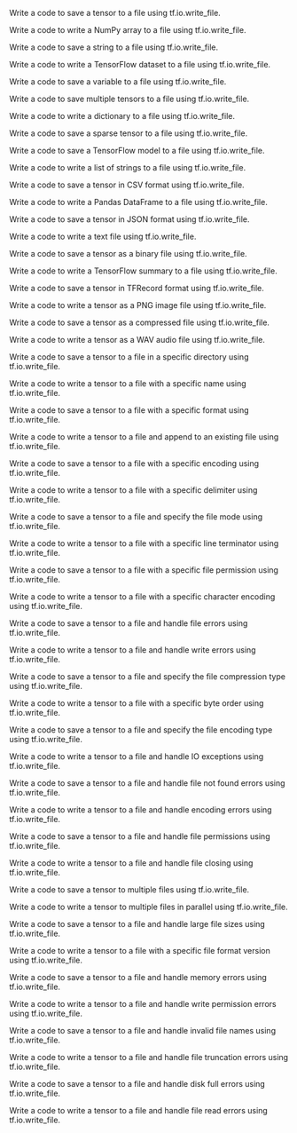 Write a code to save a tensor to a file using tf.io.write_file.

Write a code to write a NumPy array to a file using tf.io.write_file.

Write a code to save a string to a file using tf.io.write_file.

Write a code to write a TensorFlow dataset to a file using tf.io.write_file.

Write a code to save a variable to a file using tf.io.write_file.

Write a code to save multiple tensors to a file using tf.io.write_file.

Write a code to write a dictionary to a file using tf.io.write_file.

Write a code to save a sparse tensor to a file using tf.io.write_file.

Write a code to save a TensorFlow model to a file using tf.io.write_file.

Write a code to write a list of strings to a file using tf.io.write_file.

Write a code to save a tensor in CSV format using tf.io.write_file.

Write a code to write a Pandas DataFrame to a file using tf.io.write_file.

Write a code to save a tensor in JSON format using tf.io.write_file.

Write a code to write a text file using tf.io.write_file.

Write a code to save a tensor as a binary file using tf.io.write_file.

Write a code to write a TensorFlow summary to a file using tf.io.write_file.

Write a code to save a tensor in TFRecord format using tf.io.write_file.

Write a code to write a tensor as a PNG image file using tf.io.write_file.

Write a code to save a tensor as a compressed file using tf.io.write_file.

Write a code to write a tensor as a WAV audio file using tf.io.write_file.

Write a code to save a tensor to a file in a specific directory using tf.io.write_file.

Write a code to write a tensor to a file with a specific name using tf.io.write_file.

Write a code to save a tensor to a file with a specific format using tf.io.write_file.

Write a code to write a tensor to a file and append to an existing file using tf.io.write_file.

Write a code to save a tensor to a file with a specific encoding using tf.io.write_file.

Write a code to write a tensor to a file with a specific delimiter using tf.io.write_file.

Write a code to save a tensor to a file and specify the file mode using tf.io.write_file.

Write a code to write a tensor to a file with a specific line terminator using tf.io.write_file.

Write a code to save a tensor to a file with a specific file permission using tf.io.write_file.

Write a code to write a tensor to a file with a specific character encoding using tf.io.write_file.

Write a code to save a tensor to a file and handle file errors using tf.io.write_file.

Write a code to write a tensor to a file and handle write errors using tf.io.write_file.

Write a code to save a tensor to a file and specify the file compression type using tf.io.write_file.

Write a code to write a tensor to a file with a specific byte order using tf.io.write_file.

Write a code to save a tensor to a file and specify the file encoding type using tf.io.write_file.

Write a code to write a tensor to a file and handle IO exceptions using tf.io.write_file.

Write a code to save a tensor to a file and handle file not found errors using tf.io.write_file.

Write a code to write a tensor to a file and handle encoding errors using tf.io.write_file.

Write a code to save a tensor to a file and handle file permissions using tf.io.write_file.

Write a code to write a tensor to a file and handle file closing using tf.io.write_file.

Write a code to save a tensor to multiple files using tf.io.write_file.

Write a code to write a tensor to multiple files in parallel using tf.io.write_file.

Write a code to save a tensor to a file and handle large file sizes using tf.io.write_file.

Write a code to write a tensor to a file with a specific file format version using tf.io.write_file.

Write a code to save a tensor to a file and handle memory errors using tf.io.write_file.

Write a code to write a tensor to a file and handle write permission errors using tf.io.write_file.

Write a code to save a tensor to a file and handle invalid file names using tf.io.write_file.

Write a code to write a tensor to a file and handle file truncation errors using tf.io.write_file.

Write a code to save a tensor to a file and handle disk full errors using tf.io.write_file.

Write a code to write a tensor to a file and handle file read errors using tf.io.write_file.